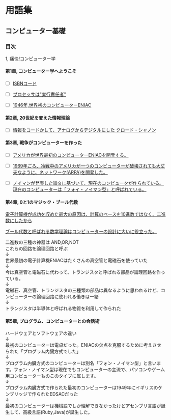 # 用語集 

## コンピューター基礎

### 目次

1, 痛快!コンピューター学


#### 第1章, コンピューター学へようこそ

- [ ] <a href="https://ja.wikipedia.org/wiki/ISBN">ISBNコード</a>
- [ ] <a href="https://www.tel.co.jp/museum/exhibition/principle/microprocessor.html">プロセッサは"実行責任者"</a>
- [ ] <a href="https://ja.wikipedia.org/wiki/ENIAC">1946年,世界初のコンピューターENIAC</a>



#### 第2章, 20世紀を変えた情報理論

- [ ] <a href="https://ja.wikipedia.org/wiki/%E3%82%AF%E3%83%AD%E3%83%BC%E3%83%89%E3%83%BB%E3%82%B7%E3%83%A3%E3%83%8E%E3%83%B3">情報をコードかして、アナログからデジタルにした クロード・シャノン</a>





#### 第3章, 戦争がコンピューターを作った

- [ ] <a href="http://www.infonet.co.jp/ueyama/ip/history/firstcomputer.html">アメリカが世界最初のコンピューターENIACを開発する。</a>
- [ ] <a href="https://ja.wikipedia.org/wiki/%E3%82%A4%E3%83%B3%E3%82%BF%E3%83%BC%E3%83%8D%E3%83%83%E3%83%88%E3%81%AE%E6%AD%B4%E5%8F%B2">1969年ごろ、冷戦中のアメリカが一つのコンピューターが破壊されても大丈夫なように、ネットワーク(ARPA)を開発した。</a>
- [ ] <a href="https://ja.wikipedia.org/wiki/%E3%82%B8%E3%83%A7%E3%83%B3%E3%83%BB%E3%83%95%E3%82%A9%E3%83%B3%E3%83%BB%E3%83%8E%E3%82%A4%E3%83%9E%E3%83%B3">ノイマンが発表した論文に基づいて、現在のコンピュータが作られている。現在のコンピューターは「フォイ・ノイマン型」と呼ばれている。</a>
  
  
  
#### 第4章, 0と1のマジック・ブール代数

<a href="http://www.infonet.co.jp/ueyama/ip/glossary/binary_g.html">電子計算機が成功を収めた最大の原因は、計算のベースを10進数ではなく、二進数にしたから</a>

<a href="https://ja.wikipedia.org/wiki/%E3%83%96%E3%83%BC%E3%83%AB%E4%BB%A3%E6%95%B0">ブール代数と呼ばれる数学理論はコンピューターの設計に大いに役立った。</a>

二進数の三種の神器は AND,OR,NOT<br>
これらの回路を論理回路と呼ぶ<br>
↓<br>
世界最初の電子計算機ENIACはたくさんの真空管と電磁石を使っていた<br>
↓<br>
今は真空管と電磁石に代わって、トランジスタと呼ばれる部品が論理回路を作っている。<br>
↓<br>
電磁石、真空管、トランジスタの三種類の部品は異なるように思われるけど、コンピューターの論理回路に使われる働きは一緒<br>
↓<br>
トランジスタは半導体と呼ばれる物質を利用して作られた<br>






#### 第5章, プログラム、コンピューターとの会話術



ハードウェアとソフトウェアの違い<br>
↓<br>
最初のコンピューターは電卓だった。ENIACの欠点を克服するために考えさせられた「プログラム内臓方式でした」<br>
↓<br>
プログラム内臓方式のコンピューターは別名「フォン・ノイマン型」と言います。フォン・ノイマン型は現在でもコンピューターの主流で、パソコンやゲーム用コンピューターものこのタイプに属します。<br>
↓<br>
プログラム内臓方式で作られた最初のコンピューターは1949年にイギリスのケンブリッジで作られたEDSACだった<br>
↓<br>
最初のコンピューターは機械語でしか理解できなかったけどアセンブリ言語が誕生して、高級言語(Ruby,Java)が誕生した。




